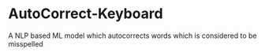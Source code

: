 # AutoCorrect-Keyboard
A NLP based ML model which autocorrects words which is considered to be misspelled 
